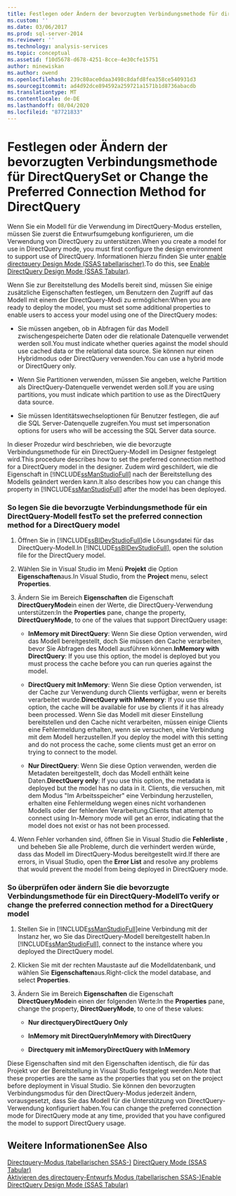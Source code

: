 ```yaml
---
title: Festlegen oder Ändern der bevorzugten Verbindungsmethode für directquery | Microsoft-Dokumentation
ms.custom: ''
ms.date: 03/06/2017
ms.prod: sql-server-2014
ms.reviewer: ''
ms.technology: analysis-services
ms.topic: conceptual
ms.assetid: f10d5678-d678-4251-8cce-4e30cfe15751
author: minewiskan
ms.author: owend
ms.openlocfilehash: 239c80ace0daa3498c8dafd8fea358ce540931d3
ms.sourcegitcommit: ad4d92dce894592a259721a1571b1d8736abacdb
ms.translationtype: MT
ms.contentlocale: de-DE
ms.lasthandoff: 08/04/2020
ms.locfileid: "87721833"
---
```

# <a name="set-or-change-the-preferred-connection-method-for-directquery"></a><span data-ttu-id="248f6-102">Festlegen oder Ändern der bevorzugten Verbindungsmethode für DirectQuery</span><span class="sxs-lookup"><span data-stu-id="248f6-102">Set or Change the Preferred Connection Method for DirectQuery</span></span>
  <span data-ttu-id="248f6-103">Wenn Sie ein Modell für die Verwendung im DirectQuery-Modus erstellen, müssen Sie zuerst die Entwurfsumgebung konfigurieren, um die Verwendung von DirectQuery zu unterstützen.</span><span class="sxs-lookup"><span data-stu-id="248f6-103">When you create a model for use in DirectQuery mode, you must first configure the design environment to support use of DirectQuery.</span></span> <span data-ttu-id="248f6-104">Informationen hierzu finden Sie unter [enable directquery Design Mode &#40;SSAS tabellarischer&#41;](tabular-models/enable-directquery-mode-in-ssdt.md).</span><span class="sxs-lookup"><span data-stu-id="248f6-104">To do this, see [Enable DirectQuery Design Mode &#40;SSAS Tabular&#41;](tabular-models/enable-directquery-mode-in-ssdt.md).</span></span>  
  
 <span data-ttu-id="248f6-105">Wenn Sie zur Bereitstellung des Modells bereit sind, müssen Sie einige zusätzliche Eigenschaften festlegen, um Benutzern den Zugriff auf das Modell mit einem der DirectQuery-Modi zu ermöglichen:</span><span class="sxs-lookup"><span data-stu-id="248f6-105">When you are ready to deploy the model, you must set some additional properties to enable users to access your model using one of the DirectQuery modes:</span></span>  
  
-   <span data-ttu-id="248f6-106">Sie müssen angeben, ob in Abfragen für das Modell zwischengespeicherte Daten oder die relationale Datenquelle verwendet werden soll.</span><span class="sxs-lookup"><span data-stu-id="248f6-106">You must indicate whether queries against the model should use cached data or the relational data source.</span></span> <span data-ttu-id="248f6-107">Sie können nur einen Hybridmodus oder DirectQuery verwenden.</span><span class="sxs-lookup"><span data-stu-id="248f6-107">You can use a hybrid mode or DirectQuery only.</span></span>  
  
-   <span data-ttu-id="248f6-108">Wenn Sie Partitionen verwenden, müssen Sie angeben, welche Partition als DirectQuery-Datenquelle verwendet werden soll.</span><span class="sxs-lookup"><span data-stu-id="248f6-108">If you are using partitions, you must indicate which partition to use as the DirectQuery data source.</span></span>  
  
-   <span data-ttu-id="248f6-109">Sie müssen Identitätswechseloptionen für Benutzer festlegen, die auf die SQL Server-Datenquelle zugreifen.</span><span class="sxs-lookup"><span data-stu-id="248f6-109">You must set impersonation options for users who will be accessing the SQL Server data source.</span></span>  
  
 <span data-ttu-id="248f6-110">In dieser Prozedur wird beschrieben, wie die bevorzugte Verbindungsmethode für ein DirectQuery-Modell im Designer festgelegt wird.</span><span class="sxs-lookup"><span data-stu-id="248f6-110">This procedure describes how to set the preferred connection method for a DirectQuery model in the designer.</span></span> <span data-ttu-id="248f6-111">Zudem wird geschildert, wie die Eigenschaft in [!INCLUDE[ssManStudioFull](../includes/ssmanstudiofull-md.md)] nach der Bereitstellung des Modells geändert werden kann.</span><span class="sxs-lookup"><span data-stu-id="248f6-111">It also describes how you can change this property in [!INCLUDE[ssManStudioFull](../includes/ssmanstudiofull-md.md)] after the model has been deployed.</span></span>  
  
### <a name="to-set-the-preferred-connection-method-for-a-directquery-model"></a><span data-ttu-id="248f6-112">So legen Sie die bevorzugte Verbindungsmethode für ein DirectQuery-Modell fest</span><span class="sxs-lookup"><span data-stu-id="248f6-112">To set the preferred connection method for a DirectQuery model</span></span>  
  
1.  <span data-ttu-id="248f6-113">Öffnen Sie in [!INCLUDE[ssBIDevStudioFull](../includes/ssbidevstudiofull-md.md)]die Lösungsdatei für das DirectQuery-Modell.</span><span class="sxs-lookup"><span data-stu-id="248f6-113">In [!INCLUDE[ssBIDevStudioFull](../includes/ssbidevstudiofull-md.md)], open the solution file for the DirectQuery model.</span></span>  
  
2.  <span data-ttu-id="248f6-114">Wählen Sie in Visual Studio im Menü **Projekt** die Option **Eigenschaften**aus.</span><span class="sxs-lookup"><span data-stu-id="248f6-114">In Visual Studio, from the **Project** menu, select **Properties**.</span></span>  
  
3.  <span data-ttu-id="248f6-115">Ändern Sie im Bereich **Eigenschaften** die Eigenschaft **DirectQueryMode**in einen der Werte, die DirectQuery-Verwendung unterstützen:</span><span class="sxs-lookup"><span data-stu-id="248f6-115">In the **Properties** pane, change the property, **DirectQueryMode**, to one of the values that support DirectQuery usage:</span></span>  
  
    -   <span data-ttu-id="248f6-116">**InMemory mit DirectQuery**: Wenn Sie diese Option verwenden, wird das Modell bereitgestellt, doch Sie müssen den Cache verarbeiten, bevor Sie Abfragen des Modell ausführen können.</span><span class="sxs-lookup"><span data-stu-id="248f6-116">**InMemory with DirectQuery**: If you use this option, the model is deployed but you must process the cache before you can run queries against the model.</span></span>  
  
    -   <span data-ttu-id="248f6-117">**DirectQuery mit InMemory**: Wenn Sie diese Option verwenden, ist der Cache zur Verwendung durch Clients verfügbar, wenn er bereits verarbeitet wurde.</span><span class="sxs-lookup"><span data-stu-id="248f6-117">**DirectQuery with InMemory**: If you use this option, the cache will be available for use by clients if it has already been processed.</span></span> <span data-ttu-id="248f6-118">Wenn Sie das Modell mit dieser Einstellung bereitstellen und den Cache nicht verarbeiten, müssen einige Clients eine Fehlermeldung erhalten, wenn sie versuchen, eine Verbindung mit dem Modell herzustellen.</span><span class="sxs-lookup"><span data-stu-id="248f6-118">If you deploy the model with this setting and do not process the cache, some clients must get an error on trying to connect to the model.</span></span>  
  
    -   <span data-ttu-id="248f6-119">**Nur DirectQuery**: Wenn Sie diese Option verwenden, werden die Metadaten bereitgestellt, doch das Modell enthält keine Daten.</span><span class="sxs-lookup"><span data-stu-id="248f6-119">**DirectQuery only**: If you use this option, the metadata is deployed but the model has no data in it.</span></span> <span data-ttu-id="248f6-120">Clients, die versuchen, mit dem Modus "Im Arbeitsspeicher" eine Verbindung herzustellen, erhalten eine Fehlermeldung wegen eines nicht vorhandenen Modells oder der fehlenden Verarbeitung.</span><span class="sxs-lookup"><span data-stu-id="248f6-120">Clients that attempt to connect using In-Memory mode will get an error, indicating that the model does not exist or has not been processed.</span></span>  
  
4.  <span data-ttu-id="248f6-121">Wenn Fehler vorhanden sind, öffnen Sie in Visual Studio die **Fehlerliste** , und beheben Sie alle Probleme, durch die verhindert werden würde, dass das Modell im DirectQuery-Modus bereitgestellt wird.</span><span class="sxs-lookup"><span data-stu-id="248f6-121">If there are errors, in Visual Studio, open the **Error List** and resolve any problems that would prevent the model from being deployed in DirectQuery mode.</span></span>  
  
### <a name="to-verify-or-change-the-preferred-connection-method-for-a-directquery-model"></a><span data-ttu-id="248f6-122">So überprüfen oder ändern Sie die bevorzugte Verbindungsmethode für ein DirectQuery-Modell</span><span class="sxs-lookup"><span data-stu-id="248f6-122">To verify or change the preferred connection method for a DirectQuery model</span></span>  
  
1.  <span data-ttu-id="248f6-123">Stellen Sie in [!INCLUDE[ssManStudioFull](../includes/ssmanstudiofull-md.md)]eine Verbindung mit der Instanz her, wo Sie das DirectQuery-Modell bereitgestellt haben.</span><span class="sxs-lookup"><span data-stu-id="248f6-123">In [!INCLUDE[ssManStudioFull](../includes/ssmanstudiofull-md.md)], connect to the instance where you deployed the DirectQuery model.</span></span>  
  
2.  <span data-ttu-id="248f6-124">Klicken Sie mit der rechten Maustaste auf die Modelldatenbank, und wählen Sie **Eigenschaften**aus.</span><span class="sxs-lookup"><span data-stu-id="248f6-124">Right-click the model database, and select **Properties**.</span></span>  
  
3.  <span data-ttu-id="248f6-125">Ändern Sie im Bereich **Eigenschaften** die Eigenschaft **DirectQueryMode**in einen der folgenden Werte:</span><span class="sxs-lookup"><span data-stu-id="248f6-125">In the **Properties** pane, change the property, **DirectQueryMode**, to one of these values:</span></span>  
  
    -   <span data-ttu-id="248f6-126">**Nur directquery**</span><span class="sxs-lookup"><span data-stu-id="248f6-126">**DirectQuery Only**</span></span>  
  
    -   <span data-ttu-id="248f6-127">**InMemory mit DirectQuery**</span><span class="sxs-lookup"><span data-stu-id="248f6-127">**InMemory with DirectQuery**</span></span>  
  
    -   <span data-ttu-id="248f6-128">**Directquery mit inMemory**</span><span class="sxs-lookup"><span data-stu-id="248f6-128">**DirectQuery with InMemory**</span></span>  
  
 <span data-ttu-id="248f6-129">Diese Eigenschaften sind mit den Eigenschaften identisch, die für das Projekt vor der Bereitstellung in Visual Studio festgelegt werden.</span><span class="sxs-lookup"><span data-stu-id="248f6-129">Note that these properties are the same as the properties that you set on the project before deployment in Visual Studio.</span></span> <span data-ttu-id="248f6-130">Sie können den bevorzugten Verbindungsmodus für den DirectQuery-Modus jederzeit ändern, vorausgesetzt, dass Sie das Modell für die Unterstützung von DirectQuery-Verwendung konfiguriert haben.</span><span class="sxs-lookup"><span data-stu-id="248f6-130">You can change the preferred connection mode for DirectQuery mode at any time, provided that you have configured the model to support DirectQuery usage.</span></span>  
  
## <a name="see-also"></a><span data-ttu-id="248f6-131">Weitere Informationen</span><span class="sxs-lookup"><span data-stu-id="248f6-131">See Also</span></span>  
 <span data-ttu-id="248f6-132">[Directquery-Modus &#40;tabellarischen SSAS-&#41;](tabular-models/directquery-mode-ssas-tabular.md) </span><span class="sxs-lookup"><span data-stu-id="248f6-132">[DirectQuery Mode &#40;SSAS Tabular&#41;](tabular-models/directquery-mode-ssas-tabular.md) </span></span>  
 [<span data-ttu-id="248f6-133">Aktivieren des directquery-Entwurfs Modus &#40;tabellarischen SSAS-&#41;</span><span class="sxs-lookup"><span data-stu-id="248f6-133">Enable DirectQuery Design Mode &#40;SSAS Tabular&#41;</span></span>](tabular-models/enable-directquery-mode-in-ssdt.md)  
  
  
